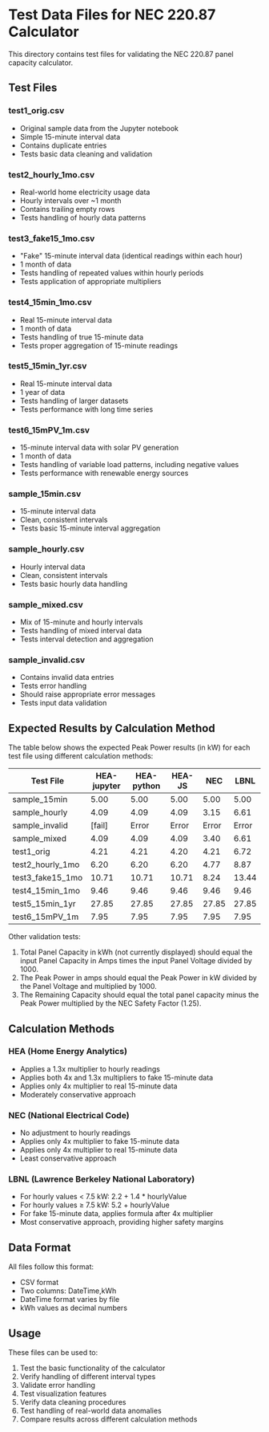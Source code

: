 # Test Data Files for NEC 220.87 Calculator

This directory contains test files for validating the NEC 220.87 panel capacity calculator.

## Test Files

### test1_orig.csv
* Original sample data from the Jupyter notebook
* Simple 15-minute interval data
* Contains duplicate entries
* Tests basic data cleaning and validation

### test2_hourly_1mo.csv
* Real-world home electricity usage data
* Hourly intervals over ~1 month
* Contains trailing empty rows
* Tests handling of hourly data patterns

### test3_fake15_1mo.csv
* "Fake" 15-minute interval data (identical readings within each hour)
* 1 month of data
* Tests handling of repeated values within hourly periods
* Tests application of appropriate multipliers

### test4_15min_1mo.csv
* Real 15-minute interval data
* 1 month of data
* Tests handling of true 15-minute data
* Tests proper aggregation of 15-minute readings

### test5_15min_1yr.csv
* Real 15-minute interval data
* 1 year of data
* Tests handling of larger datasets
* Tests performance with long time series

### test6_15mPV_1m.csv
* 15-minute interval data with solar PV generation
* 1 month of data
* Tests handling of variable load patterns, including negative values
* Tests performance with renewable energy sources

### sample_15min.csv
* 15-minute interval data
* Clean, consistent intervals
* Tests basic 15-minute interval aggregation

### sample_hourly.csv
* Hourly interval data
* Clean, consistent intervals
* Tests basic hourly data handling

### sample_mixed.csv
* Mix of 15-minute and hourly intervals
* Tests handling of mixed interval data
* Tests interval detection and aggregation

### sample_invalid.csv
* Contains invalid data entries
* Tests error handling
* Should raise appropriate error messages
* Tests input data validation

## Expected Results by Calculation Method

The table below shows the expected Peak Power results (in kW) for each test file using different calculation methods:

| Test File | HEA-jupyter | HEA-python | HEA-JS | NEC | LBNL |
|-----------|-------------|------------|--------|-----|------|
| sample_15min | 5.00 | 5.00 | 5.00 | 5.00 | 5.00 |
| sample_hourly | 4.09 | 4.09 | 4.09 | 3.15 | 6.61 |
| sample_invalid | [fail] | Error | Error | Error | Error |
| sample_mixed | 4.09 | 4.09 | 4.09 | 3.40 | 6.61 |
| test1_orig | 4.21 | 4.21 | 4.20 | 4.21 | 6.72 |
| test2_hourly_1mo | 6.20 | 6.20 | 6.20 | 4.77 | 8.87 |
| test3_fake15_1mo | 10.71 | 10.71 | 10.71 | 8.24 | 13.44 |
| test4_15min_1mo | 9.46 | 9.46 | 9.46 | 9.46 | 9.46 |
| test5_15min_1yr | 27.85 | 27.85 | 27.85 | 27.85 | 27.85 |
| test6_15mPV_1m | 7.95 | 7.95 | 7.95 | 7.95 | 7.95 |

Other validation tests:
 1. Total Panel Capacity in kWh (not currently displayed) should equal the input Panel Capacity in Amps times the input Panel Voltage divided by 1000.
 2. The Peak Power in amps should equal the Peak Power in kW divided by the Panel Voltage and multiplied by 1000.
 3. The Remaining Capacity should equal the total panel capacity minus the Peak Power multiplied by the NEC Safety Factor (1.25).

## Calculation Methods

### HEA (Home Energy Analytics)
* Applies a 1.3x multiplier to hourly readings
* Applies both 4x and 1.3x multipliers to fake 15-minute data
* Applies only 4x multiplier to real 15-minute data
* Moderately conservative approach

### NEC (National Electrical Code)
* No adjustment to hourly readings
* Applies only 4x multiplier to fake 15-minute data
* Applies only 4x multiplier to real 15-minute data
* Least conservative approach

### LBNL (Lawrence Berkeley National Laboratory)
* For hourly values < 7.5 kW: 2.2 + 1.4 * hourlyValue
* For hourly values ≥ 7.5 kW: 5.2 + hourlyValue
* For fake 15-minute data, applies formula after 4x multiplier
* Most conservative approach, providing higher safety margins

## Data Format

All files follow this format:
* CSV format
* Two columns: DateTime,kWh
* DateTime format varies by file
* kWh values as decimal numbers

## Usage

These files can be used to:
1. Test the basic functionality of the calculator
2. Verify handling of different interval types
3. Validate error handling
4. Test visualization features
5. Verify data cleaning procedures
6. Test handling of real-world data anomalies
7. Compare results across different calculation methods 